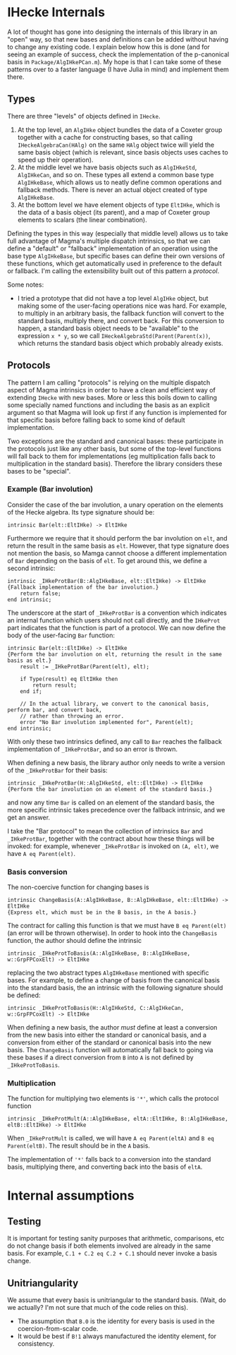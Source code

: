 # IHecke Internals

A lot of thought has gone into designing the internals of this library in an "open" way, so that new
bases and definitions can be added without having to change any existing code. I explain below how
this is done (and for seeing an example of success, check the implementation of the p-canonical
basis in `Package/AlgIHkePCan.m`). My hope is that I can take some of these patterns over to a
faster language (I have Julia in mind) and implement them there.


## Types

There are three "levels" of objects defined in `IHecke`.

1. At the top level, an `AlgIHke` object bundles the data of a Coxeter group together with a cache
    for constructing bases, so that calling `IHeckeAlgebraCan(HAlg)` on the same `HAlg` object twice
    will yield the same basis object (which is relevant, since basis objects uses caches to speed up
    their operation).
2. At the middle level we have basis objects such as `AlgIHkeStd`, `AlgIHkeCan`, and so on. These
    types all extend a common base type `AlgIHkeBase`, which allows us to neatly define common
    operations and fallback methods. There is never an actual object created of type `AlgIHkeBase`.
3. At the bottom level we have element objects of type `EltIHke`, which is the data of a basis
    object (its parent), and a map of Coxeter group elements to scalars (the linear combination).


Defining the types in this way (especially that middle level) allows us to take full advantage of
Magma's multiple dispatch intrinsics, so that we can define a "default" or "fallback" implementation
of an operation using the base type `AlgIHkeBase`, but specific bases can define their own versions
of these functions, which get automatically used in preference to the default or fallback. I'm
calling the extensibility built out of this pattern a *protocol*.


Some notes:

- I tried a prototype that did not have a top level `AlgIHke` object, but making some of the
    user-facing operations nice was hard. For example, to multiply in an arbitrary basis, the
    fallback function will convert to the standard basis, multiply there, and convert back. For this
    conversion to happen, a standard basis object needs to be "available" to the expression `x * y`,
    so we call `IHeckeAlgebraStd(Parent(Parent(x))`, which returns the standard basis object which
    probably already exists.


## Protocols

The pattern I am calling "protocols" is relying on the multiple dispatch aspect of Magma intrinsics
in order to have a clean and efficient way of extending `IHecke` with new bases. More or less this
boils down to calling some specially named functions and including the basis as an explicit argument
so that Magma will look up first if any function is implemented for that specific basis before
falling back to some kind of default implementation.

Two exceptions are the standard and canonical bases: these participate in the protocols just like
any other basis, but some of the top-level functions will fall back to them for implementations (eg
multiplication falls back to multiplication in the standard basis). Therefore the library considers
these bases to be "special".


### Example (Bar involution)

Consider the case of the bar involution, a unary operation on the elements of the Hecke algebra. Its
type signature should be:

    intrinsic Bar(elt::EltIHke) -> EltIHke

Furthermore we require that it should perform the bar involution on `elt`, and return the result in
the same basis as `elt`. However, that type signature does not mention the basis, so Mamga cannot
choose a different implementation of `Bar` depending on the basis of `elt`. To get around this, we
define a second intrinsic:

    intrinsic _IHkeProtBar(B::AlgIHkeBase, elt::EltIHke) -> EltIHke
    {Fallback implementation of the bar involution.}
        return false;
    end intrinsic;

The underscore at the start of `_IHkeProtBar` is a convention which indicates an internal function
which users should not call directly, and the `IHkeProt` part indicates that the function is part
of a protocol. We can now define the body of the user-facing `Bar` function:

    intrinsic Bar(elt::EltIHke) -> EltIHke
    {Perform the bar involution on elt, returning the result in the same basis as elt.}
        result := _IHkeProtBar(Parent(elt), elt);

        if Type(result) eq EltIHke then
            return result;
        end if;

        // In the actual library, we convert to the canonical basis, perform bar, and convert back,
        // rather than throwing an error.
        error "No Bar involution implemented for", Parent(elt);
    end intrinsic;

With only these two intrinsics defined, any call to `Bar` reaches the fallback implementation of
`_IHkeProtBar`, and so an error is thrown.

When defining a new basis, the library author only needs to write a version of the `_IHkeProtBar`
for their basis:

    intrinsic _IHkeProtBar(H::AlgIHkeStd, elt::EltIHke) -> EltIHke
    {Perform the bar involution on an element of the standard basis.}

and now any time `Bar` is called on an element of the standard basis, the more specific intrinsic
takes precedence over the fallback intrinsic, and we get an answer.

I take the "Bar protocol" to mean the collection of intrinsics `Bar` and `_IHkeProtBar`, together
with the contract about how these things will be invoked: for example, whenever `_IHkeProtBar` is
invoked on `(A, elt)`, we have `A eq Parent(elt)`.


### Basis conversion

The non-coercive function for changing bases is

    intrinsic ChangeBasis(A::AlgIHkeBase, B::AlgIHkeBase, elt::EltIHke) -> EltIHke
    {Express elt, which must be in the B basis, in the A basis.}

The contract for calling this function is that we must have `B eq Parent(elt)` (an error will be
thrown otherwise). In order to hook into the `ChangeBasis` function, the author should define the
intrinsic

    intrinsic _IHkeProtToBasis(A::AlgIHkeBase, B::AlgIHkeBase, w::GrpFPCoxElt) -> EltIHke

replacing the two abstract types `AlgIHkeBase` mentioned with specific bases. For example, to define
a change of basis from the canonical basis into the standard basis, the an intrinsic with the
following signature should be defined:

    intrinsic _IHkeProtToBasis(H::AlgIHkeStd, C::AlgIHkeCan, w::GrpFPCoxElt) -> EltIHke

When defining a new basis, the author *must* define at least a conversion from the new basis into
either the standard or canonical basis, and a conversion from either of the standard or canonical
basis into the new basis. The `ChangeBasis` function will automatically fall back to going via these
bases if a direct conversion from `B` into `A` is not defined by `_IHkeProtToBasis`.


### Multiplication

The function for multiplying two elements is `'*'`, which calls the protocol function

    intrinsic _IHkeProtMult(A::AlgIHkeBase, eltA::EltIHke, B::AlgIHkeBase, eltB::EltIHke) -> EltIHke

When `_IHkeProtMult` is called, we will have `A eq Parent(eltA)` and `B eq Parent(eltB)`. The result
should be in the `A` basis.

The implementation of `'*'` falls back to a conversion into the standard basis, multiplying there,
and converting back into the basis of `eltA`.


# Internal assumptions

## Testing

It is important for testing sanity purposes that arithmetic, comparisons, etc do not change basis if
both elements involved are already in the same basis. For example, `C.1 + C.2 eq C.2 + C.1` should
never invoke a basis change.

## Unitriangularity

We assume that every basis is unitriangular to the standard basis. (Wait, do we actually? I'm not
sure that much of the code relies on this).

- The assumption that `B.0` is the identity for every basis is used in the coercion-from-scalar code.
- It would be best if `B!1` always manufactured the identity element, for consistency.
